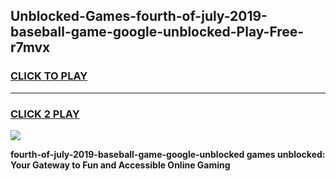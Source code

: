 
## Unblocked-Games-fourth-of-july-2019-baseball-game-google-unblocked-Play-Free-r7mvx
<h3>
<a href="https://premium76.site?title=fourth-of-july-2019-baseball-game-google-unblocked&ref=20M">CLICK TO PLAY</a></h3>
<hr>

<h3>
<a href="https://premium76.site?title=fourth-of-july-2019-baseball-game-google-unblocked&ref=20M">CLICK 2 PLAY</a>
  
</h3>

<a href="https://premium76.site?title=fourth-of-july-2019-baseball-game-google-unblocked&ref=19M"><img src="https://clearcache.store/games.png"></a>


**fourth-of-july-2019-baseball-game-google-unblocked games unblocked: Your Gateway to Fun and Accessible Online Gaming**
